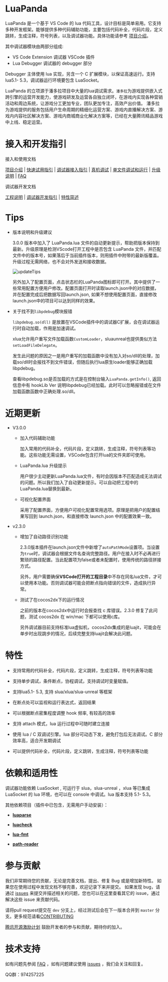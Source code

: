 # LuaPanda

LuaPanda 是一个基于 VS Code 的 lua 代码工具，设计目标是简单易用。它支持多种开发框架。能够提供多种代码辅助功能，主要包括代码补全，代码片段，定义跳转，生成注释，符号列表，以及调试器功能。具体功能请参考 [项目介绍](./Docs/Manual/feature-introduction.md)。

其中调试器模块由两部分组成:

- VS Code Extension  调试器 VSCode 插件
- Lua Debugger  调试器的 debugger 部分

Debugger 主体使用 lua 实现，另含一个 C 扩展模块，以保证高速运行。支持 lua5.1- 5.3，调试器运行环境要包含 LuaSocket。

LuaPanda 的立项源于潘多拉项目中大量的lua调试需求。`潘多拉`为游戏提供嵌入式跨引擎的运营开发能力，使游戏研发及运营各自独立闭环，在游戏内实现各种营销活动和周边系统，让游戏分工更加专业，团队更加专注，高效产出价值。
潘多拉为游戏提供的服务包括用户生命周期的精细化运营方案、游戏内直播解决方案、游戏内内容社区解决方案、游戏内商城商业化解决方案等，已经在大量腾讯精品游戏中上线、稳定运营。



# 接入和开发指引

接入和使用文档

[项目介绍](./Docs/Manual/feature-introduction.md)	| [快速试用指引](./Docs/Manual/quick-use.md) | [调试器接入指引](./Docs/Manual/access-guidelines.md) |  [真机调试](./Docs/Manual/debug-on-phone.md)  | [单文件调试和运行](./Docs/Manual/debug-file.md) | [升级说明](./Docs/Manual/update.md) | [FAQ](./Docs/Manual/FAQ.md)

调试器开发文档

[工程说明](./Docs/Development-instructions/project-description.md) 	|  [调试器开发指引](./Docs/Development-instructions/how_to_join.md) |  [特性简述](./Docs/Development-instructions/debugger-principle.md) 



# Tips

+ 版本说明和升级建议

  3.0.0 版本中加入了 LuaPanda.lua 文件的自动更新提示，帮助把版本保持到最新。升级原理是检测VScode打开工程中是否包含 LuaPanda 文件，并匹配文件中的版本号，如果落后于当前插件版本，则用插件中附带的最新版覆盖。升级过程无需网络，也不会对外发送和接收数据。

  ![updateTips](https://github.com/Tencent/LuaPanda/blob/dev/Docs/static/updateTips.png?raw=true)

  

  另外加入了配置页面，点击状态栏的LuaPanda图标即可打开。其中提供了一些常用配置方便用户修改。配置页面打开时读取launch.json中的对应数据，并在配置完成后把数据写回launch.json, 如果不想使用配置页面，直接修改launch.json中的项目可以达到同样的效果。

  

+ 关于找不到`libpdebug`模块报错

  `libpdebug.so(dll)` 是放置在VSCode插件中的调试器C扩展，会在调试器运行时自动加载，作用是加速调试。

  xlua允许用户重写文件加载函数`CustomLoader`，sluaunreal也提供类似方法`setLoadFileDelegate`。

  发生此问题的原因之一是用户重写的加载函数中没有加入对so/dll的处理，加载so/dll时会报找不到文件错误，但随后执行lua原生loader能够正确加载libpdebug。

  查看libpdebug.so是否加载的方式是在控制台输入`LuaPanda.getInfo()`, 返回信息中有 hookLib Ver 说明libpdebug已经加载。此时可以忽略报错或在文件加载函数函数中正确处理.so/dll。



# 近期更新

+ V3.0.0
  
  + 加入代码辅助功能
  
    加入常用的代码补全，代码片段，定义跳转，生成注释，符号列表等功能。这些功能无需设置，VSCode包含打开lua的文件夹即可使用。
  
  + LuaPanda.lua 升级提示

    用户很少主动更新LuaPanda.lua文件，有时会因版本不匹配造成无法调试的问题。所以我们加入了自动更新提示。可以自动把工程中的LuaPanda.lua替换到最新。

  + 可视化配置界面
  
    采用了配置界面，方便用户可视化配置常用选项。原理是把用户的配置结果写回到 launch.json，和直接修改 launch.json 中的配置效果一致。
  
    

+ v2.3.0

  + 增加了自动路径识别功能

    2.3.0版本插件在launch.json文件中新增了`autoPathMode`设置项。当设置为`true`时，调试器会根据文件名查询完整路径。用户在接入时不必再进行繁琐的路径配置。当此配置项为false或者未配置时，使用传统的路径拼接方式。

    另外，用户需要确保**VSCode打开的工程目录**中不存在同名lua文件，才可以使用本功能。否则调试器可能会把断点指向错误的文件，造成执行异常。

  + 测试了在cocos2dx下的运行情况

    之前的版本在cocos2dx中运行时会报查找 c 库错误。2.3.0 修复了此问题，测试 cocos2dx 在 win/mac 下都可以使用c库。

    另外调试器目前支持标准lua虚拟机，cocos2dx集成的是luajit，可能会在单步时出现跳步的情况，后续完整支持luajit会解决此问题。
  
    
  


# 特性

+ 支持常用的代码补全，代码片段，定义跳转，生成注释，符号列表等功能
+ 支持单步调试，条件断点，协程调试，支持调试时变量赋值。
+ 支持lua5.1- 5.3, 支持 slua/xlua/slua-unreal 等框架
+ 在断点处可以监视和运行表达式，返回结果
+ 可以根据断点密集程度调整 hook 频率, 有较高的效率
+ 支持 attach 模式，lua 运行过程中可随时建立连接
+ 使用 lua / C 双调试引擎。lua 部分可动态下发，避免打包后无法调试。C 部分效率高，适合开发期调试

+ 可以提供代码补全，代码片段，定义跳转，生成注释，符号列表等功能



# 依赖和适用性

调试器功能依赖 LuaSocket , 可运行于 slua，slua-unreal ，xlua 等已集成 LuaSocket 的 lua 环境，也可以在 console 中调试。lua 版本支持 5.1- 5.3。

其他依赖项目（插件中已包含，无需用户手动安装）：

+  [**luaparse**](https://github.com/oxyc/luaparse)

+  [**luacheck**](https://github.com/mpeterv/luacheck)

+  [**lua-fmt**](https://github.com/trixnz/lua-fmt)

+  [**path-reader**](https://github.com/ackerapple/path-reader)



# 参与贡献

我们非常期待您的贡献，无论是完善文档，提出、修复 Bug 或是增加新特性。
如果您在使用过程中发现文档不够完善，欢迎记录下来并提交。
如果发现 bug，请通过 [issues](https://github.com/Tencent/LuaPanda/issues) 来提交并描述相关的问题，您也可以在这里查看其它的 issue，通过解决这些 issue 来贡献代码。

请将pull request提交在 `dev` 分支上，经过测试后会在下一版本合并到 `master` 分支。更多规范请看[CONTRIBUTING](./CONTRIBUTING.md)

[腾讯开源激励计划](https://opensource.tencent.com/contribution) 鼓励开发者的参与和贡献，期待你的加入。



# 技术支持

如有问题先参阅 [FAQ](./Docs/Manual/FAQ.md) ，如有问题建议使用 [issues](https://github.com/Tencent/LuaPanda/issues) ，我们会关注和回复。

QQ群：974257225

